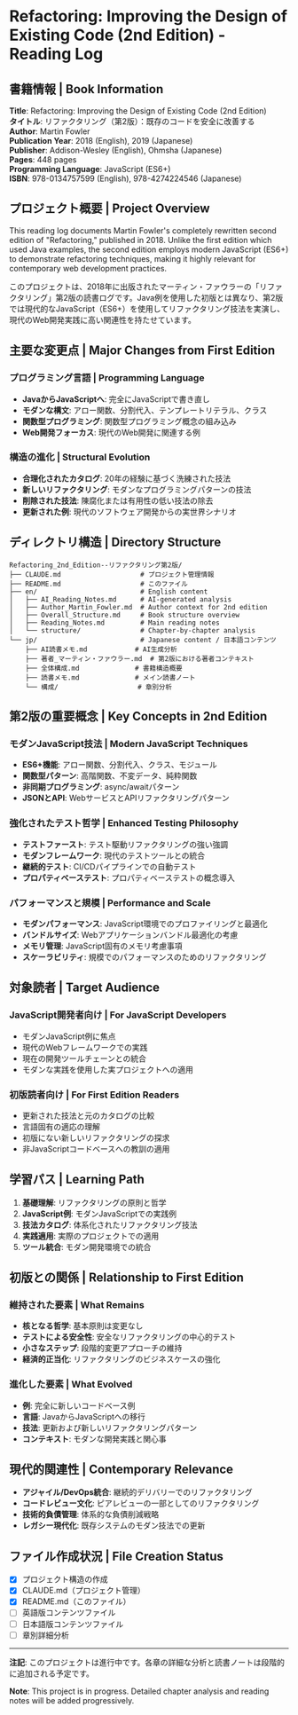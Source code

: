 # Refactoring: Improving the Design of Existing Code (2nd Edition) - Reading Log

## 書籍情報 | Book Information

**Title**: Refactoring: Improving the Design of Existing Code (2nd Edition)  
**タイトル**: リファクタリング（第2版）：既存のコードを安全に改善する  
**Author**: Martin Fowler  
**Publication Year**: 2018 (English), 2019 (Japanese)  
**Publisher**: Addison-Wesley (English), Ohmsha (Japanese)  
**Pages**: 448 pages  
**Programming Language**: JavaScript (ES6+)  
**ISBN**: 978-0134757599 (English), 978-4274224546 (Japanese)

## プロジェクト概要 | Project Overview

This reading log documents Martin Fowler's completely rewritten second edition of "Refactoring," published in 2018. Unlike the first edition which used Java examples, the second edition employs modern JavaScript (ES6+) to demonstrate refactoring techniques, making it highly relevant for contemporary web development practices.

このプロジェクトは、2018年に出版されたマーティン・ファウラーの「リファクタリング」第2版の読書ログです。Java例を使用した初版とは異なり、第2版では現代的なJavaScript（ES6+）を使用してリファクタリング技法を実演し、現代のWeb開発実践に高い関連性を持たせています。

## 主要な変更点 | Major Changes from First Edition

### プログラミング言語 | Programming Language
- **JavaからJavaScriptへ**: 完全にJavaScriptで書き直し
- **モダンな構文**: アロー関数、分割代入、テンプレートリテラル、クラス
- **関数型プログラミング**: 関数型プログラミング概念の組み込み
- **Web開発フォーカス**: 現代のWeb開発に関連する例

### 構造の進化 | Structural Evolution
- **合理化されたカタログ**: 20年の経験に基づく洗練された技法
- **新しいリファクタリング**: モダンなプログラミングパターンの技法
- **削除された技法**: 陳腐化または有用性の低い技法の除去
- **更新された例**: 現代のソフトウェア開発からの実世界シナリオ

## ディレクトリ構造 | Directory Structure

```
Refactoring_2nd_Edition--リファクタリング第2版/
├── CLAUDE.md                    # プロジェクト管理情報
├── README.md                    # このファイル
├── en/                          # English content
│   ├── AI_Reading_Notes.md      # AI-generated analysis
│   ├── Author_Martin_Fowler.md  # Author context for 2nd edition
│   ├── Overall_Structure.md     # Book structure overview
│   ├── Reading_Notes.md         # Main reading notes
│   └── structure/               # Chapter-by-chapter analysis
└── jp/                          # Japanese content / 日本語コンテンツ
    ├── AI読書メモ.md            # AI生成分析
    ├── 著者_マーティン・ファウラー.md  # 第2版における著者コンテキスト
    ├── 全体構成.md              # 書籍構造概要
    ├── 読書メモ.md              # メイン読書ノート
    └── 構成/                    # 章別分析
```

## 第2版の重要概念 | Key Concepts in 2nd Edition

### モダンJavaScript技法 | Modern JavaScript Techniques
- **ES6+機能**: アロー関数、分割代入、クラス、モジュール
- **関数型パターン**: 高階関数、不変データ、純粋関数
- **非同期プログラミング**: async/awaitパターン
- **JSONとAPI**: WebサービスとAPIリファクタリングパターン

### 強化されたテスト哲学 | Enhanced Testing Philosophy
- **テストファースト**: テスト駆動リファクタリングの強い強調
- **モダンフレームワーク**: 現代のテストツールとの統合
- **継続的テスト**: CI/CDパイプラインでの自動テスト
- **プロパティベーステスト**: プロパティベーステストの概念導入

### パフォーマンスと規模 | Performance and Scale
- **モダンパフォーマンス**: JavaScript環境でのプロファイリングと最適化
- **バンドルサイズ**: Webアプリケーションバンドル最適化の考慮
- **メモリ管理**: JavaScript固有のメモリ考慮事項
- **スケーラビリティ**: 規模でのパフォーマンスのためのリファクタリング

## 対象読者 | Target Audience

### JavaScript開発者向け | For JavaScript Developers
- モダンJavaScript例に焦点
- 現代のWebフレームワークでの実践
- 現在の開発ツールチェーンとの統合
- モダンな実践を使用した実プロジェクトへの適用

### 初版読者向け | For First Edition Readers
- 更新された技法と元のカタログの比較
- 言語固有の適応の理解
- 初版にない新しいリファクタリングの探求
- 非JavaScriptコードベースへの教訓の適用

## 学習パス | Learning Path

1. **基礎理解**: リファクタリングの原則と哲学
2. **JavaScript例**: モダンJavaScriptでの実践例
3. **技法カタログ**: 体系化されたリファクタリング技法
4. **実践適用**: 実際のプロジェクトでの適用
5. **ツール統合**: モダン開発環境での統合

## 初版との関係 | Relationship to First Edition

### 維持された要素 | What Remains
- **核となる哲学**: 基本原則は変更なし
- **テストによる安全性**: 安全なリファクタリングの中心的テスト
- **小さなステップ**: 段階的変更アプローチの維持
- **経済的正当化**: リファクタリングのビジネスケースの強化

### 進化した要素 | What Evolved
- **例**: 完全に新しいコードベース例
- **言語**: JavaからJavaScriptへの移行
- **技法**: 更新および新しいリファクタリングパターン
- **コンテキスト**: モダンな開発実践と関心事

## 現代的関連性 | Contemporary Relevance

- **アジャイル/DevOps統合**: 継続的デリバリーでのリファクタリング
- **コードレビュー文化**: ピアレビューの一部としてのリファクタリング
- **技術的負債管理**: 体系的な負債削減戦略
- **レガシー現代化**: 既存システムのモダン技法での更新

## ファイル作成状況 | File Creation Status

- [x] プロジェクト構造の作成
- [x] CLAUDE.md（プロジェクト管理）
- [x] README.md（このファイル）
- [ ] 英語版コンテンツファイル
- [ ] 日本語版コンテンツファイル
- [ ] 章別詳細分析

---

**注記**: このプロジェクトは進行中です。各章の詳細な分析と読書ノートは段階的に追加される予定です。

**Note**: This project is in progress. Detailed chapter analysis and reading notes will be added progressively.